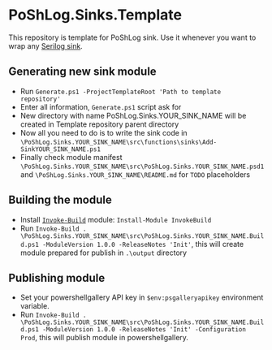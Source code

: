 # PoShLog.Sinks.Template

This repository is template for PoShLog sink. Use it whenever you want to wrap any [Serilog sink](https://github.com/serilog/serilog/wiki/Provided-Sinks).

## Generating new sink module

* Run `Generate.ps1 -ProjectTemplateRoot 'Path to template repository'`
* Enter all information, `Generate.ps1` script ask for
* New directory with name PoShLog.Sinks.YOUR_SINK_NAME will be created in Template repository parent directory
* Now all you need to do is to write the sink code in `\PoShLog.Sinks.YOUR_SINK_NAME\src\functions\sinks\Add-SinkYOUR_SINK_NAME.ps1`
* Finally check module manifest `\PoShLog.Sinks.YOUR_SINK_NAME\src\PoShLog.Sinks.YOUR_SINK_NAME.psd1` and `\PoShLog.Sinks.YOUR_SINK_NAME\README.md` for `TODO` placeholders

## Building the module

* Install [`Invoke-Build`](https://github.com/nightroman/Invoke-Build) module: `Install-Module InvokeBuild`
* Run `Invoke-Build . \PoShLog.Sinks.YOUR_SINK_NAME\src\PoShLog.Sinks.YOUR_SINK_NAME.Build.ps1 -ModuleVersion 1.0.0 -ReleaseNotes 'Init'`, this will create module prepared for publish in `.\output` directory

## Publishing module

* Set your powershellgallery API key in `$env:psgalleryapikey` environment variable.
* Run `Invoke-Build . \PoShLog.Sinks.YOUR_SINK_NAME\src\PoShLog.Sinks.YOUR_SINK_NAME.Build.ps1 -ModuleVersion 1.0.0 -ReleaseNotes 'Init' -Configuration Prod`, this will publish module in powershellgallery.

